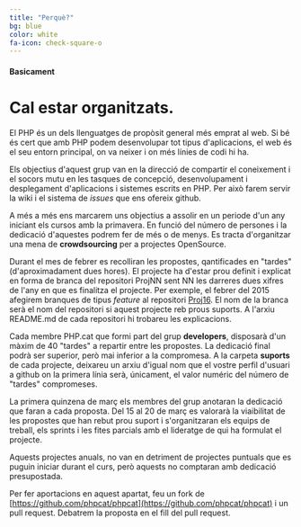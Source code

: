 ```yaml
---
title: "Perquè?"
bg: blue
color: white
fa-icon: check-square-o
---
```


#### Basicament

# Cal estar organitzats.

El PHP és un dels llenguatges de propòsit general més emprat al web. Si bé és cert que amb PHP podem desenvolupar tot tipus d'aplicacions, el web és el seu entorn principal, on va neixer i on més línies de codi hi ha.

Els objectius d'aquest grup van en la direcció de compartir el coneixement i el socors mutu en les tasques de concepció, desenvolupament i desplegament d'aplicacions i sistemes escrits en PHP. Per això farem servir la wiki i el sistema de *issues* que ens ofereix github.

A més a més ens marcarem uns objectius a assolir en un periode d'un any iniciant els cursos amb la primavera. En funció del número de persones i la dedicació d'aquestes podrem fer de més o de menys. Es tracta d'organitzar una mena de **crowdsourcing** per a projectes OpenSource.

Durant el mes de febrer es recolliran les propostes, qantificades en "tardes" (d'aproximadament dues hores). El projecte ha d'estar prou definit i explicat en forma de branca del repositori ProjNN sent NN les darreres dues xifres de l'any en que es finalitza el projecte. Per exemple, el febrer del 2015 afegirem branques de tipus *feature* al repositori [Proj16](https://github.com/phpcat/Proj16). El nom de la branca serà el nom del repositori si aquest projecte reb prous suports. A l'arxiu README.md de cada repositori hi trobareu les explicacions.

Cada membre PHP.cat que formi part del grup **developers**, disposarà d'un màxim de 40 "tardes" a repartir entre les propostes. La dedicació final podrà ser superior, però mai inferior a la compromesa. A la carpeta **suports** de cada projecte, deixareu un arxiu d'igual nom que el vostre perfil d'usuari a github on la primera línia serà, únicament, el valor numéric del número de "tardes" compromeses.

La primera quinzena de març els membres del grup anotaran la dedicació que faran a cada proposta. Del 15 al 20 de març es valorarà la viaibilitat de les propostes que han rebut prou suport i s'organitzaran els equips de treball, els sprints i les fites parcials amb el lideratge de qui ha formulat el projecte.

Aquests projectes anuals, no van en detriment de projectes puntuals que es puguin iniciar durant el curs, però aquests no comptaran amb dedicació presupostada.

Per fer aportacions en aquest apartat, feu un fork de [https://github.com/phpcat/phpcat](https://github.com/phpcat/phpcat) i un pull request. Debatrem la proposta en el fill del pull request.